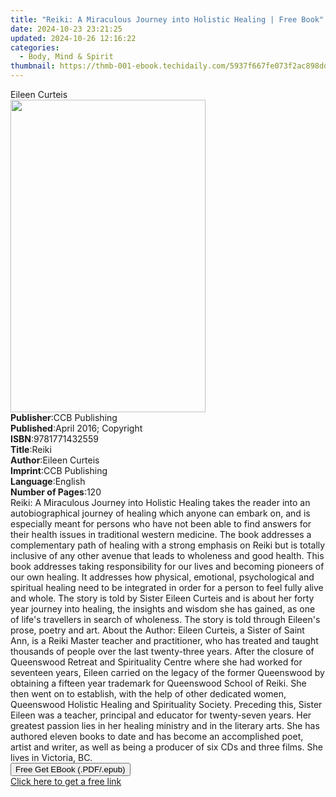 ```yaml
---
title: "Reiki: A Miraculous Journey into Holistic Healing | Free Book"
date: 2024-10-23 23:21:25
updated: 2024-10-26 12:16:22
categories:
  - Body, Mind & Spirit
thumbnail: https://thmb-001-ebook.techidaily.com/5937f667fe073f2ac898dd2a34af1b6123fef5640e114057be974248b0b03225.jpg
---
```

<main id="book-container">
  <div class="flex flex-col">
    <div class="book-brief flex-1 py-6 px-4 sm:p-6 md:py-10 md:px-8">
      <!-- brief-->
      <div class="book-brief-main">Eileen Curteis</div>
    </div>
    <div
      class="book-meta-info flex-1 grid gap-4 col-start-1 col-end-3 row-start-1 sm:mb-6 sm:grid-cols-4 lg:gap-6 lg:col-start-2 lg:row-end-6 lg:row-span-6 lg:mb-0"
    >
      <div
        class="book-meta-info-left place-content-center mt-4 p-4 text-sm leading-6 col-start-2 col-span-2 dark:text-slate-400"
      >
        <img
          class="w-full h-500 object-cover rounded-lg sm:h-255 sm:col-span-2 lg:col-span-full"
          src="https://img-001-ebook.techidaily.com/f2133eb6882e728106c965fc725cb33edcfe9d8c84c622561748d6376ff5df40.jpg"
          alt=""
          width="312"
          height="500"
        />
      </div>
      <div
        class="book-meta-info-right mt-2 col-start-1 row-start-2 col-span-3 self-center"
      >
        <!-- meta data  -->
        <div class="flex flex-col px-4 md:px-8">
          <div class="flex-1">
            <strong>Publisher</strong>:<span class="px-2">CCB Publishing</span>
          </div>
          <div class="flex-1">
            <strong>Published</strong>:<span class="px-2"
              >April 2016; Copyright</span
            >
          </div>
          <div class="flex-1">
            <strong>ISBN</strong>:<span class="px-2">9781771432559</span>
          </div>
          <div class="flex-1">
            <strong>Title</strong>:<span class="px-2">Reiki</span>
          </div>
          <div class="flex-1">
            <strong>Author</strong>:<span class="px-2">Eileen Curteis</span>
          </div>
          <div class="flex-1">
            <strong>Imprint</strong>:<span class="px-2">CCB Publishing</span>
          </div>
          <div class="flex-1">
            <strong>Language</strong>:<span class="px-2">English</span>
          </div>
          <div class="flex-1">
            <strong>Number of Pages</strong>:<span class="px-2">120</span>
          </div>
        </div>
      </div>
    </div>
    <div class="book-description flex-1 py-6 px-4 sm:p-6 md:py-10 md:px-8">
      <div class="book-description-main">
        <div accordion-content="" id="description">
          Reiki: A Miraculous Journey into Holistic Healing takes the reader
          into an autobiographical journey of healing which anyone can embark
          on, and is especially meant for persons who have not been able to find
          answers for their health issues in traditional western medicine. The
          book addresses a complementary path of healing with a strong emphasis
          on Reiki but is totally inclusive of any other avenue that leads to
          wholeness and good health. This book addresses taking responsibility
          for our lives and becoming pioneers of our own healing. It addresses
          how physical, emotional, psychological and spiritual healing need to
          be integrated in order for a person to feel fully alive and whole. The
          story is told by Sister Eileen Curteis and is about her forty year
          journey into healing, the insights and wisdom she has gained, as one
          of life's travellers in search of wholeness. The story is told through
          Eileen's prose, poetry and art. About the Author: Eileen Curteis, a
          Sister of Saint Ann, is a Reiki Master teacher and practitioner, who
          has treated and taught thousands of people over the last twenty-three
          years. After the closure of Queenswood Retreat and Spirituality Centre
          where she had worked for seventeen years, Eileen carried on the legacy
          of the former Queenswood by obtaining a fifteen year trademark for
          Queenswood School of Reiki. She then went on to establish, with the
          help of other dedicated women, Queenswood Holistic Healing and
          Spirituality Society. Preceding this, Sister Eileen was a teacher,
          principal and educator for twenty-seven years. Her greatest passion
          lies in her healing ministry and in the literary arts. She has
          authored eleven books to date and has become an accomplished poet,
          artist and writer, as well as being a producer of six CDs and three
          films. She lives in Victoria, BC.
        </div>
        <div class="accordion-fader"></div>
      </div>
    </div>
    <div class="book-excerpts flex-1 py-6 px-4 sm:p-6 md:py-10 md:px-8"></div>
    <div
      class="book-about-author flex-1 py-6 px-4 sm:p-6 md:py-10 md:px-8"
    ></div>
    <div class="book-free-get flex-1 py-6 px-4 sm:p-6 md:py-10 md:px-8">
      <button
        id="btn-free-get"
        class="bg-blue-500 hover:bg-blue-700 text-white font-bold py-2 px-4 rounded"
      >
        Free Get EBook (.PDF/.epub)
      </button>
      <div id="countdown-display" class="px-2 text-lg mt-2"></div>
      <a
        id="free-link"
        class="hidden bg-blue-500 hover:bg-blue-700 text-white font-bold py-2 px-4 rounded"
        href="https://www.ebooks.com/en-us/book/209669259/reiki-a-miraculous-journey-into-holistic-healing/eileen-curteis/"
        target="_blank"
        >Click here to get a free link</a
      >
    </div>
    <script>
      let countdownTime = 0;
      let countdownInterval = null;
      document
        .getElementById('btn-free-get')
        .addEventListener('click', startCountdown);
      function startCountdown() {
        countdownTime = new Date().getTime() + 60000 * 3;
        countdownInterval = setInterval(updateCountdown, 1000);
        document.getElementById('btn-free-get').disabled = true;
        document
          .getElementById('btn-free-get')
          .classList.add('bg-gray-500', 'cursor-not-allowed');
      }
      function updateCountdown() {
        let currentTime = new Date().getTime();
        let timeLeft = countdownTime - currentTime;
        let secondsLeft = Math.floor(timeLeft / 1000);
        document.getElementById('countdown-display').innerHTML =
          `Remaining time: ${secondsLeft} seconds.`;
        if (secondsLeft <= 0) {
          clearInterval(countdownInterval);
          document.getElementById('btn-free-get').classList.add('hidden');
          document.getElementById('free-link').classList.remove('hidden');
          document.getElementById('countdown-display').innerHTML = '';
        }
      }
    </script>
  </div>
</main>

